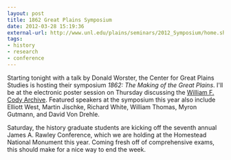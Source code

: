 ```yaml
---
layout: post
title: 1862 Great Plains Symposium
date: 2012-03-28 15:19:36
external-url: http://www.unl.edu/plains/seminars/2012_Symposium/home.shtml
tags:
- history
- research
- conference
---
```


Starting tonight with a talk by Donald Worster, the Center for Great Plains Studies is hosting their symposium *1862: The Making of the Great Plains*. I'll be at the electronic poster session on Thursday discussing the [William F. Cody Archive](codyarchive.org). Featured speakers at the symposium this year also include Elliott West, Martin Jischke, Richard White, William Thomas, Myron Gutmann, and David Von Drehle.

Saturday, the history graduate students are kicking off the seventh annual James A. Rawley Conference, which we are holding at the Homestead National Monument this year. Coming fresh off of comprehensive exams, this should make for a nice way to end the week.
